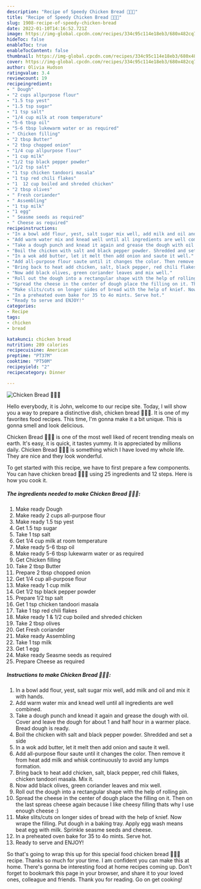 ```yaml
---
description: "Recipe of Speedy Chicken Bread 🐔🍞🥖"
title: "Recipe of Speedy Chicken Bread 🐔🍞🥖"
slug: 1908-recipe-of-speedy-chicken-bread
date: 2022-01-10T14:16:52.721Z
image: https://img-global.cpcdn.com/recipes/334c95c114e18eb3/680x482cq70/chicken-bread-recipe-main-photo.jpg
hideToc: false
enableToc: true
enableTocContent: false
thumbnail: https://img-global.cpcdn.com/recipes/334c95c114e18eb3/680x482cq70/chicken-bread-recipe-main-photo.jpg
cover: https://img-global.cpcdn.com/recipes/334c95c114e18eb3/680x482cq70/chicken-bread-recipe-main-photo.jpg
author: Olivia Hudson
ratingvalue: 3.4
reviewcount: 19
recipeingredient:
- " Dough"
- "2 cups allpurpose flour"
- "1.5 tsp yest"
- "1.5 tsp sugar"
- "1 tsp salt"
- "1/4 cup milk at room temperature"
- "5-6 tbsp oil"
- "5-6 tbsp lukewarm water or as required"
- " Chicken filling"
- "2 tbsp Butter"
- "2 tbsp chopped onion"
- "1/4 cup allpurpose flour"
- "1 cup milk"
- "1/2 tsp black pepper powder"
- "1/2 tsp salt"
- "1 tsp chicken tandoori masala"
- "1 tsp red chili flakes"
- "1  12 cup boiled and shreded chicken"
- "2 tbsp olives"
- " Fresh coriander"
- " Assembling"
- "1 tsp milk"
- "1 egg"
- " Seasme seeds as required"
- " Cheese as required"
recipeinstructions:
- "In a bowl add flour, yest, salt sugar mix well, add milk and oil and mix it with hands."
- "Add warm water mix and knead well until all ingredients are well combined."
- "Take a dough punch and knead it again and grease the dough with oil. Cover and leave the dough for about 1 and half hour in a warmer place. Bread dough is ready."
- "Boil the chicken with salt and black pepper powder. Shredded and set a side"
- "In a wok add butter, let it melt then add onion and saute it well."
- "Add all-purpose flour saute until it changes the color. Then remove it from heat add milk and whisk continuously to avoid any lumps formation."
- "Bring back to heat add chicken, salt, black pepper, red chili flakes, chicken tandoori masala. Mix it."
- "Now add black olives, green coriander leaves and mix well."
- "Roll out the dough into a rectangular shape with the help of rolling pin."
- "Spread the cheese in the center of dough place the filling on it. Then on the last spreas cheese again because I like cheesy filling thats why I use enough cheese :)"
- "Make slits/cuts on longer sides of bread with the help of knief. Now wrape the filling. Put dough in a baking tray. Apply egg wash means beat egg with milk. Sprinkle seasme seeds and cheese."
- "In a preheated oven bake for 35 to 4o mints. Serve hot."
- "Ready to serve and ENJOY!"
categories:
- Recipe
tags:
- chicken
- bread

katakunci: chicken bread 
nutrition: 289 calories
recipecuisine: American
preptime: "PT37M"
cooktime: "PT50M"
recipeyield: "2"
recipecategory: Dinner

---
```



![Chicken Bread 🐔🍞🥖](https://img-global.cpcdn.com/recipes/334c95c114e18eb3/680x482cq70/chicken-bread-recipe-main-photo.jpg)

Hello everybody, it is John, welcome to our recipe site. Today, I will show you a way to prepare a distinctive dish, chicken bread 🐔🍞🥖. It is one of my favorites food recipes. This time, I'm gonna make it a bit unique. This is gonna smell and look delicious.



Chicken Bread 🐔🍞🥖 is one of the most well liked of recent trending meals on earth. It's easy, it is quick, it tastes yummy. It is appreciated by millions daily. Chicken Bread 🐔🍞🥖 is something which I have loved my whole life. They are nice and they look wonderful.


To get started with this recipe, we have to first prepare a few components. You can have chicken bread 🐔🍞🥖 using 25 ingredients and 12 steps. Here is how you cook it.

<!--inarticleads1-->

##### The ingredients needed to make Chicken Bread 🐔🍞🥖:

1. Make ready  Dough
1. Make ready 2 cups all-purpose flour
1. Make ready 1.5 tsp yest
1. Get 1.5 tsp sugar
1. Take 1 tsp salt
1. Get 1/4 cup milk at room temperature
1. Make ready 5-6 tbsp oil
1. Make ready 5-6 tbsp lukewarm water or as required
1. Get  Chicken filling
1. Take 2 tbsp Butter
1. Prepare 2 tbsp chopped onion
1. Get 1/4 cup all-purpose flour
1. Make ready 1 cup milk
1. Get 1/2 tsp black pepper powder
1. Prepare 1/2 tsp salt
1. Get 1 tsp chicken tandoori masala
1. Take 1 tsp red chili flakes
1. Make ready 1 &amp; 1/2 cup boiled and shreded chicken
1. Take 2 tbsp olives
1. Get  Fresh coriander
1. Make ready  Assembling
1. Take 1 tsp milk
1. Get 1 egg
1. Make ready  Seasme seeds as required
1. Prepare  Cheese as required




<!--inarticleads2-->

##### Instructions to make Chicken Bread 🐔🍞🥖:

1. In a bowl add flour, yest, salt sugar mix well, add milk and oil and mix it with hands.
1. Add warm water mix and knead well until all ingredients are well combined.
1. Take a dough punch and knead it again and grease the dough with oil. Cover and leave the dough for about 1 and half hour in a warmer place. Bread dough is ready.
1. Boil the chicken with salt and black pepper powder. Shredded and set a side
1. In a wok add butter, let it melt then add onion and saute it well.
1. Add all-purpose flour saute until it changes the color. Then remove it from heat add milk and whisk continuously to avoid any lumps formation.
1. Bring back to heat add chicken, salt, black pepper, red chili flakes, chicken tandoori masala. Mix it.
1. Now add black olives, green coriander leaves and mix well.
1. Roll out the dough into a rectangular shape with the help of rolling pin.
1. Spread the cheese in the center of dough place the filling on it. Then on the last spreas cheese again because I like cheesy filling thats why I use enough cheese :)
1. Make slits/cuts on longer sides of bread with the help of knief. Now wrape the filling. Put dough in a baking tray. Apply egg wash means beat egg with milk. Sprinkle seasme seeds and cheese.
1. In a preheated oven bake for 35 to 4o mints. Serve hot.
1. Ready to serve and ENJOY!



So that's going to wrap this up for this special food chicken bread 🐔🍞🥖 recipe. Thanks so much for your time. I am confident you can make this at home. There's gonna be interesting food at home recipes coming up. Don't forget to bookmark this page in your browser, and share it to your loved ones, colleague and friends. Thank you for reading. Go on get cooking!
